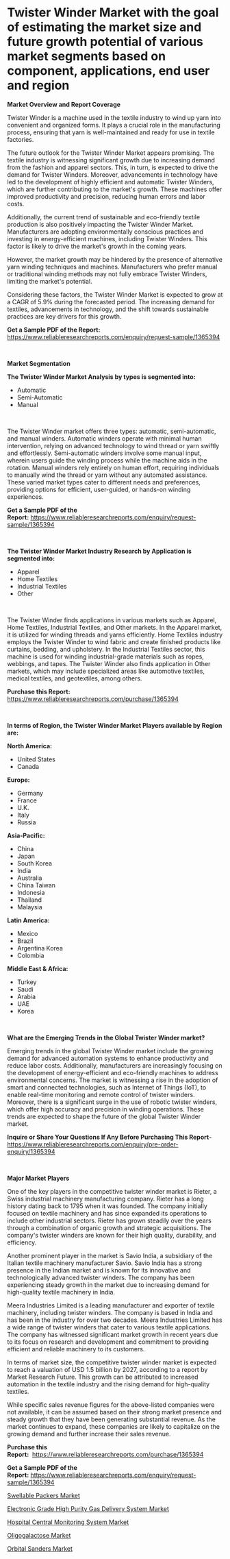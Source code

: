 <p><h1>Twister Winder Market with the goal of estimating the market size and future growth potential of various market segments based on component, applications, end user and region</h1></p><p><strong>Market Overview and Report Coverage</strong></p>
<p><p>Twister Winder is a machine used in the textile industry to wind up yarn into convenient and organized forms. It plays a crucial role in the manufacturing process, ensuring that yarn is well-maintained and ready for use in textile factories.</p><p>The future outlook for the Twister Winder Market appears promising. The textile industry is witnessing significant growth due to increasing demand from the fashion and apparel sectors. This, in turn, is expected to drive the demand for Twister Winders. Moreover, advancements in technology have led to the development of highly efficient and automatic Twister Winders, which are further contributing to the market's growth. These machines offer improved productivity and precision, reducing human errors and labor costs.</p><p>Additionally, the current trend of sustainable and eco-friendly textile production is also positively impacting the Twister Winder Market. Manufacturers are adopting environmentally conscious practices and investing in energy-efficient machines, including Twister Winders. This factor is likely to drive the market's growth in the coming years.</p><p>However, the market growth may be hindered by the presence of alternative yarn winding techniques and machines. Manufacturers who prefer manual or traditional winding methods may not fully embrace Twister Winders, limiting the market's potential.</p><p>Considering these factors, the Twister Winder Market is expected to grow at a CAGR of 5.9% during the forecasted period. The increasing demand for textiles, advancements in technology, and the shift towards sustainable practices are key drivers for this growth.</p></p>
<p><strong>Get a Sample PDF of the Report:</strong> <a href="https://www.reliableresearchreports.com/enquiry/request-sample/1365394">https://www.reliableresearchreports.com/enquiry/request-sample/1365394</a></p>
<p>&nbsp;</p>
<p><strong>Market Segmentation</strong></p>
<p><strong>The Twister Winder Market Analysis by types is segmented into:</strong></p>
<p><ul><li>Automatic</li><li>Semi-Automatic</li><li>Manual</li></ul></p>
<p>&nbsp;</p>
<p><p>The Twister Winder market offers three types: automatic, semi-automatic, and manual winders. Automatic winders operate with minimal human intervention, relying on advanced technology to wind thread or yarn swiftly and effortlessly. Semi-automatic winders involve some manual input, wherein users guide the winding process while the machine aids in the rotation. Manual winders rely entirely on human effort, requiring individuals to manually wind the thread or yarn without any automated assistance. These varied market types cater to different needs and preferences, providing options for efficient, user-guided, or hands-on winding experiences.</p></p>
<p><strong>Get a Sample PDF of the Report:</strong>&nbsp;<a href="https://www.reliableresearchreports.com/enquiry/request-sample/1365394">https://www.reliableresearchreports.com/enquiry/request-sample/1365394</a></p>
<p>&nbsp;</p>
<p><strong>The Twister Winder Market Industry Research by Application is segmented into:</strong></p>
<p><ul><li>Apparel</li><li>Home Textiles</li><li>Industrial Textiles</li><li>Other</li></ul></p>
<p>&nbsp;</p>
<p><p>The Twister Winder finds applications in various markets such as Apparel, Home Textiles, Industrial Textiles, and Other markets. In the Apparel market, it is utilized for winding threads and yarns efficiently. Home Textiles industry employs the Twister Winder to wind fabric and create finished products like curtains, bedding, and upholstery. In the Industrial Textiles sector, this machine is used for winding industrial-grade materials such as ropes, webbings, and tapes. The Twister Winder also finds application in Other markets, which may include specialized areas like automotive textiles, medical textiles, and geotextiles, among others.</p></p>
<p><strong>Purchase this Report:</strong>&nbsp; <a href="https://www.reliableresearchreports.com/purchase/1365394">https://www.reliableresearchreports.com/purchase/1365394</a></p>
<p>&nbsp;</p>
<p><strong>In terms of Region, the Twister Winder Market Players available by Region are:</strong></p>
<p>
    <p> <strong> North America: </strong>
        <ul>
            <li>United States</li>
            <li>Canada</li>
        </ul>
        </p> 
    <p> <strong> Europe: </strong>
        <ul>
            <li>Germany</li>
            <li>France</li>
            <li>U.K.</li>
            <li>Italy</li>
            <li>Russia</li>
        </ul>
        </p> 
    <p> <strong> Asia-Pacific: </strong>
        <ul>
            <li>China</li>
            <li>Japan</li>
            <li>South Korea</li>
            <li>India</li>
            <li>Australia</li>
            <li>China Taiwan</li>
            <li>Indonesia</li>
            <li>Thailand</li>
            <li>Malaysia</li>
        </ul>
        </p> 
    <p> <strong> Latin America: </strong>
        <ul>
            <li>Mexico</li>
            <li>Brazil</li>
            <li>Argentina Korea</li>
            <li>Colombia</li>
        </ul>
        </p> 
    <p> <strong> Middle East & Africa: </strong>
        <ul>
            <li>Turkey</li>
            <li>Saudi</li>
            <li>Arabia</li>
            <li>UAE</li>
            <li>Korea</li>
        </ul>
    </p>
    </p>
<p>&nbsp;</p>
<p><strong>What are the Emerging Trends in the Global Twister Winder market?</strong></p>
<p><p>Emerging trends in the global Twister Winder market include the growing demand for advanced automation systems to enhance productivity and reduce labor costs. Additionally, manufacturers are increasingly focusing on the development of energy-efficient and eco-friendly machines to address environmental concerns. The market is witnessing a rise in the adoption of smart and connected technologies, such as Internet of Things (IoT), to enable real-time monitoring and remote control of twister winders. Moreover, there is a significant surge in the use of robotic twister winders, which offer high accuracy and precision in winding operations. These trends are expected to shape the future of the global Twister Winder market.</p></p>
<p><strong>Inquire or Share Your Questions If Any Before Purchasing This Report</strong>- <a href="https://www.reliableresearchreports.com/enquiry/pre-order-enquiry/1365394">https://www.reliableresearchreports.com/enquiry/pre-order-enquiry/1365394</a></p>
<p>&nbsp;</p>
<p><strong>Major Market Players</strong></p>
<p><p>One of the key players in the competitive twister winder market is Rieter, a Swiss industrial machinery manufacturing company. Rieter has a long history dating back to 1795 when it was founded. The company initially focused on textile machinery and has since expanded its operations to include other industrial sectors. Rieter has grown steadily over the years through a combination of organic growth and strategic acquisitions. The company's twister winders are known for their high quality, durability, and efficiency. </p><p>Another prominent player in the market is Savio India, a subsidiary of the Italian textile machinery manufacturer Savio. Savio India has a strong presence in the Indian market and is known for its innovative and technologically advanced twister winders. The company has been experiencing steady growth in the market due to increasing demand for high-quality textile machinery in India. </p><p>Meera Industries Limited is a leading manufacturer and exporter of textile machinery, including twister winders. The company is based in India and has been in the industry for over two decades. Meera Industries Limited has a wide range of twister winders that cater to various textile applications. The company has witnessed significant market growth in recent years due to its focus on research and development and commitment to providing efficient and reliable machinery to its customers. </p><p>In terms of market size, the competitive twister winder market is expected to reach a valuation of USD 1.5 billion by 2027, according to a report by Market Research Future. This growth can be attributed to increased automation in the textile industry and the rising demand for high-quality textiles. </p><p>While specific sales revenue figures for the above-listed companies were not available, it can be assumed based on their strong market presence and steady growth that they have been generating substantial revenue. As the market continues to expand, these companies are likely to capitalize on the growing demand and further increase their sales revenue.</p></p>
<p><strong>Purchase this Report:</strong>&nbsp;&nbsp;<a href="https://www.reliableresearchreports.com/purchase/1365394">https://www.reliableresearchreports.com/purchase/1365394</a></p>
<p></p>
<p><strong>Get a Sample PDF of the Report:</strong>&nbsp;<a href="https://www.reliableresearchreports.com/enquiry/request-sample/1365394">https://www.reliableresearchreports.com/enquiry/request-sample/1365394</a></p>
<p><p><a href="https://www.linkedin.com/pulse/swellable-packers-market-insights-players-forecast-till-2030-9rekc/">Swellable Packers Market</a></p><p><a href="https://github.com/RickHolmes3/Market-Research-Report-List-1/blob/main/electronic-grade-high-purity-gas-delivery-system-market.md">Electronic Grade High Purity Gas Delivery System Market</a></p><p><a href="https://medium.com/@beauhagenes2023/hospital-central-monitoring-system-market-size-cagr-trends-2024-2030-ee70d67224ba">Hospital Central Monitoring System Market</a></p><p><a href="https://medium.com/@sainreportprime/oligogalactose-market-size-growth-forecast-2023-2030-14abce49f346">Oligogalactose Market</a></p><p><a href="https://www.linkedin.com/pulse/orbital-sanders-market-size-2023-2030-global-industrial-4cwue/">Orbital Sanders Market</a></p></p>